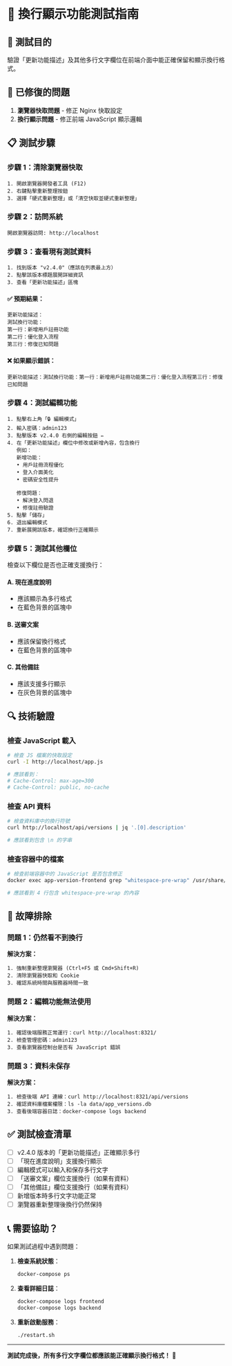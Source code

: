 # 📝 換行顯示功能測試指南

## 🎯 測試目的
驗證「更新功能描述」及其他多行文字欄位在前端介面中能正確保留和顯示換行格式。

## 🔧 已修復的問題
1. **瀏覽器快取問題** - 修正 Nginx 快取設定
2. **換行顯示問題** - 修正前端 JavaScript 顯示邏輯

## 📋 測試步驟

### 步驟 1：清除瀏覽器快取
```
1. 開啟瀏覽器開發者工具 (F12)
2. 右鍵點擊重新整理按鈕
3. 選擇「硬式重新整理」或「清空快取並硬式重新整理」
```

### 步驟 2：訪問系統
```
開啟瀏覽器訪問: http://localhost
```

### 步驟 3：查看現有測試資料
```
1. 找到版本 "v2.4.0"（應該在列表最上方）
2. 點擊該版本標題展開詳細資訊
3. 查看「更新功能描述」區塊
```

#### ✅ 預期結果：
```
更新功能描述：
測試換行功能：
第一行：新增用戶註冊功能
第二行：優化登入流程
第三行：修復已知問題
```

#### ❌ 如果顯示錯誤：
```
更新功能描述：測試換行功能：第一行：新增用戶註冊功能第二行：優化登入流程第三行：修復已知問題
```

### 步驟 4：測試編輯功能
```
1. 點擊右上角「🔒 編輯模式」
2. 輸入密碼：admin123
3. 點擊版本 v2.4.0 右側的編輯按鈕 ✏️
4. 在「更新功能描述」欄位中修改或新增內容，包含換行
   例如：
   新增功能：
   • 用戶註冊流程優化
   • 登入介面美化
   • 密碼安全性提升
   
   修復問題：
   • 解決登入閃退
   • 修復註冊驗證
5. 點擊「儲存」
6. 退出編輯模式
7. 重新展開該版本，確認換行正確顯示
```

### 步驟 5：測試其他欄位
檢查以下欄位是否也正確支援換行：

#### A. 現在進度說明
- 應該顯示為多行格式
- 在藍色背景的區塊中

#### B. 送審文案  
- 應該保留換行格式
- 在藍色背景的區塊中

#### C. 其他備註
- 應該支援多行顯示
- 在灰色背景的區塊中

## 🔍 技術驗證

### 檢查 JavaScript 載入
```bash
# 檢查 JS 檔案的快取設定
curl -I http://localhost/app.js

# 應該看到：
# Cache-Control: max-age=300
# Cache-Control: public, no-cache
```

### 檢查 API 資料
```bash
# 檢查資料庫中的換行符號
curl http://localhost/api/versions | jq '.[0].description'

# 應該看到包含 \n 的字串
```

### 檢查容器中的檔案
```bash
# 檢查前端容器中的 JavaScript 是否包含修正
docker exec app-version-frontend grep "whitespace-pre-wrap" /usr/share/nginx/html/app.js

# 應該看到 4 行包含 whitespace-pre-wrap 的內容
```

## 🚨 故障排除

### 問題 1：仍然看不到換行
**解決方案：**
```
1. 強制重新整理瀏覽器 (Ctrl+F5 或 Cmd+Shift+R)
2. 清除瀏覽器快取和 Cookie
3. 確認系統時間與服務器時間一致
```

### 問題 2：編輯功能無法使用
**解決方案：**
```
1. 確認後端服務正常運行：curl http://localhost:8321/
2. 檢查管理密碼：admin123
3. 查看瀏覽器控制台是否有 JavaScript 錯誤
```

### 問題 3：資料未保存
**解決方案：**
```
1. 檢查後端 API 連線：curl http://localhost:8321/api/versions
2. 確認資料庫檔案權限：ls -la data/app_versions.db
3. 查看後端容器日誌：docker-compose logs backend
```

## ✅ 測試檢查清單

- [ ] v2.4.0 版本的「更新功能描述」正確顯示多行
- [ ] 「現在進度說明」支援換行顯示
- [ ] 編輯模式可以輸入和保存多行文字
- [ ] 「送審文案」欄位支援換行（如果有資料）
- [ ] 「其他備註」欄位支援換行（如果有資料）
- [ ] 新增版本時多行文字功能正常
- [ ] 瀏覽器重新整理後換行仍然保持

## 📞 需要協助？

如果測試過程中遇到問題：

1. **檢查系統狀態**：
   ```bash
   docker-compose ps
   ```

2. **查看詳細日誌**：
   ```bash
   docker-compose logs frontend
   docker-compose logs backend
   ```

3. **重新啟動服務**：
   ```bash
   ./restart.sh
   ```

---

**測試完成後，所有多行文字欄位都應該能正確顯示換行格式！** 🎉
